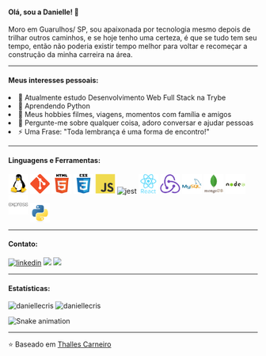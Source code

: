 #### Olá, sou a Danielle! 👋
<p>
Moro em Guarulhos/ SP, sou apaixonada por tecnologia mesmo depois de trilhar outros caminhos, e se hoje tenho uma certeza, é que se tudo tem seu tempo, então não poderia existir tempo melhor para voltar e recomeçar a construção da minha carreira na área.
</p>

--- 

#### **Meus interesses pessoais:**

<li> 🔭 Atualmente estudo Desenvolvimento Web Full Stack na Trybe
<li> 🌱 Aprendendo Python</li>
<li> 🤔 Meus hobbies filmes, viagens, momentos com família e amigos</li>
<li> 💬 Pergunte-me sobre qualquer coisa, adoro conversar e ajudar pessoas</li>
<li> ⚡ Uma Frase: "Toda lembrança é uma forma de encontro!"</li>

---

#### **Linguagens e Ferramentas:**
<div>
  <img src="https://raw.githubusercontent.com/devicons/devicon/master/icons/linux/linux-original.svg" alt="linux" width="40" height="40" />
  <img src="https://raw.githubusercontent.com/devicons/devicon/master/icons/git/git-original.svg" alt="git" width="40" height="40"/> 
  <img src="https://raw.githubusercontent.com/devicons/devicon/master/icons/html5/html5-original-wordmark.svg" alt="html5" width="40" height="40"/> 
  <img src="https://raw.githubusercontent.com/devicons/devicon/master/icons/css3/css3-original-wordmark.svg" alt="css3" width="40" height="40"/> 
  <img src="https://raw.githubusercontent.com/devicons/devicon/master/icons/javascript/javascript-original.svg" alt="javascript" width="40" height="40"/> 
  <img src="https://www.learnstorybook.com/intro-to-storybook/logo-jest.png" alt="jest" width="40" height="40" />
  <img src="https://raw.githubusercontent.com/devicons/devicon/master/icons/react/react-original-wordmark.svg" alt="react" width="40" height="40"/> 
  <img src="https://raw.githubusercontent.com/devicons/devicon/master/icons/redux/redux-original.svg" alt="redux" width="40" height="40"/> 
  <img src="https://raw.githubusercontent.com/devicons/devicon/master/icons/mysql/mysql-original-wordmark.svg" alt="mysql" width="40" height="40"/> 
  <img src="https://raw.githubusercontent.com/devicons/devicon/master/icons/mongodb/mongodb-original-wordmark.svg" alt="mongodb" width="40" height="40"/> 
  <img src="https://raw.githubusercontent.com/devicons/devicon/master/icons/nodejs/nodejs-original-wordmark.svg" alt="nodejs" width="40" height="40"/> 
  <img src="https://raw.githubusercontent.com/devicons/devicon/master/icons/express/express-original-wordmark.svg" alt="express" width="40" height="40"/>
  <img align="center" height="40" width="40" src="https://raw.githubusercontent.com/devicons/devicon/1119b9f84c0290e0f0b38982099a2bd027a48bf1/icons/python/python-original.svg">
</div>

---

#### **Contato:**

[![linkedin](https://img.shields.io/badge/linkedin-0A66C2?style=for-the-badge&logo=linkedin&logoColor=white)](https://www.linkedin.com/in/danielle-cristina/)
  <a href = "mailto:daniellec.crisjesus@gmail.com"><img src="https://img.shields.io/badge/-Gmail-%23333?style=for-the-badge&logo=gmail&logoColor=white" target="_blank"></a>
  <a href="https://instagram.com/daniellecrisjesus/" target="_blank"><img src="https://img.shields.io/badge/-Instagram-%23E4405F?style=for-the-badge&logo=instagram&logoColor=white" target="_blank"></a>

---

#### **Estatísticas:**

<div>
<img src="https://github-readme-stats.vercel.app/api/top-langs?username=daniellecris&show_icons=true&locale=en&layout=compact&true&theme=dark&icon_color=2FC18C&title_color=2FC18C&bg_color=1A1D21" alt="daniellecris" />
<img src="https://github-readme-streak-stats.herokuapp.com/?user=daniellecris&theme=gotham&border=61dafb&hide_border=false&background=1A1D21" alt="daniellecris" width="420" />
</div>

![Snake animation](https://github.com/daniellecris/daniellecris/blob/output/github-contribution-grid-snake.svg)
  
---
⭐️ Baseado em [Thalles Carneiro](https://github.com/thalles-carneiro)

